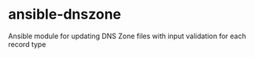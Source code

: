 # ansible-dnszone
Ansible module for updating DNS Zone files with input validation for each record type
